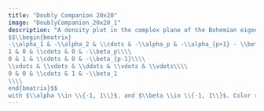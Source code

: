 ```yaml
---
title: "Doubly Companion 20x20"
image: "DoublyCompanion_20x20_1"
description: "A density plot in the complex plane of the Bohemian eigenvalues of a sample of 10 million 20x20 ($p=19$) doubly companion matrices
$$\\begin{bmatrix}
-\\alpha_1 & -\\alpha_2 & \\cdots & -\\alpha_p & -\\alpha_{p+1} - \\beta_{p+1}\\\\
1 & 0 & \\cdots & 0 & -\\beta_p\\\\
0 & 1 & \\cdots & 0 & -\\beta_{p-1}\\\\
\\vdots & \\vdots & \\ddots & \\vdots & \\vdots\\\\
0 & 0 & \\cdots & 1 & -\\beta_1
\\\\
end{bmatrix}$$
with $\\alpha \\in \\{-1, 1\\}$, and $\\beta \\in \\{-1, 1\\}$. Color represents the eigenvalue density and the plot is viewed on [-2-2i, 2+2i]."
---
```

